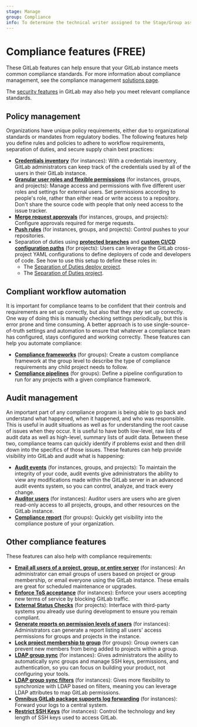 ```yaml
---
stage: Manage
group: Compliance
info: To determine the technical writer assigned to the Stage/Group associated with this page, see https://about.gitlab.com/handbook/engineering/ux/technical-writing/#assignments
---
```


# Compliance features **(FREE)**

These GitLab features can help ensure that your GitLab instance meets common compliance standards. For more information
about compliance management, see the compliance management [solutions page](https://about.gitlab.com/solutions/compliance/).

The [security features](../security/index.md) in GitLab may also help you meet relevant compliance standards.

## Policy management

Organizations have unique policy requirements, either due to organizational standards or mandates from regulatory bodies.
The following features help you define rules and policies to adhere to workflow requirements, separation of duties, and
secure supply chain best practices:

- [**Credentials inventory**](../user/admin_area/credentials_inventory.md) (for instances): With a credentials inventory,
  GitLab administrators can keep track of the credentials used by all of the users in their GitLab instance.
- [**Granular user roles and flexible permissions**](../user/permissions.md) (for instances, groups, and projects): Manage
  access and permissions with five different user roles and settings for external users. Set permissions according to people's
  role, rather than either read or write access to a repository. Don't share the source code with people that only need
  access to the issue tracker.
- [**Merge request approvals**](../user/project/merge_requests/approvals/index.md) (for instances, groups, and projects):
  Configure approvals required for merge requests.
- [**Push rules**](../push_rules/push_rules.md) (for instances, groups, and projects): Control pushes to your
  repositories.
- Separation of duties using [**protected branches**](../user/project/protected_branches.md#require-code-owner-approval-on-a-protected-branch)
  and [**custom CI/CD configuration paths**](../ci/pipelines/settings.md#specify-a-custom-cicd-configuration-file) (for projects):
  Users can leverage the GitLab cross-project YAML configurations to define deployers of code and developers of code.
  See how to use this setup to define these roles in:
  - The [Separation of Duties deploy project](https://gitlab.com/guided-explorations/separation-of-duties-deploy/blob/master/README.md).
  - The [Separation of Duties project](https://gitlab.com/guided-explorations/separation-of-duties/blob/master/README.md).

## Compliant workflow automation

It is important for compliance teams to be confident that their controls and requirements are set up correctly, but also that they _stay_ set up correctly. One way of doing this is manually checking settings periodically, but this is error prone and time consuming. A better approach is to use single-source-of-truth settings and automation to ensure that whatever a compliance team has configured, stays configured and working correctly. These features can help you automate compliance:

- [**Compliance frameworks**](../user/project/settings/index.md#compliance-frameworks) (for groups): Create a custom
  compliance framework at the group level to describe the type of compliance requirements any child project needs to follow.
- [**Compliance pipelines**](../user/project/settings/index.md#compliance-pipeline-configuration) (for groups): Define a
  pipeline configuration to run for any projects with a given compliance framework.

## Audit management

An important part of any compliance program is being able to go back and understand what happened, when
it happened, and who was responsible. This is useful in audit situations as well as for understanding
the root cause of issues when they occur. It is useful to have both low-level, raw lists of audit data
as well as high-level, summary lists of audit data. Between these two, compliance teams can quickly
identify if problems exist and then drill down into the specifics of those issues. These features can help provide visibility into GitLab and audit what is happening:

- [**Audit events**](audit_events.md) (for instances, groups, and projects): To maintain the integrity of your code,
  audit events give administrators the ability to view any modifications made within the GitLab
  server in an advanced audit events system, so you can control, analyze, and track every change.
- [**Auditor users**](auditor_users.md) (for instances): Auditor users are users who are given read-only access to all
  projects, groups, and other resources on the GitLab instance.
- [**Compliance report**](../user/compliance/compliance_report/index.md) (for groups): Quickly get visibility into the
  compliance posture of your organization.

## Other compliance features

These features can also help with compliance requirements:

- [**Email all users of a project, group, or entire server**](../tools/email.md) (for instances): An administrator can
  email groups of users based on project or group membership, or email everyone using the GitLab instance. These emails
  are great for scheduled maintenance or upgrades.
- [**Enforce ToS acceptance**](../user/admin_area/settings/terms.md) (for instances): Enforce your users accepting new
  terms of service by blocking GitLab traffic.
- [**External Status Checks**](../user/project/merge_requests/status_checks.md) (for projects): Interface with third-party
  systems you already use during development to ensure you remain compliant.
- [**Generate reports on permission levels of users**](../user/admin_area/index.md#user-permission-export) (for
  instances): Administrators can generate a report listing all users' access permissions for groups and projects in the
  instance.
- [**Lock project membership to group**](../user/group/index.md#prevent-members-from-being-added-to-a-group) (for
  groups): Group owners can prevent new members from being added to projects within a group.
- [**LDAP group sync**](auth/ldap/ldap_synchronization.md#group-sync) (for instances): Gives administrators the ability
  to automatically sync groups and manage SSH keys, permissions, and authentication, so you can focus on building your
  product, not configuring your tools.
- [**LDAP group sync filters**](auth/ldap/ldap_synchronization.md#group-sync) (for instances): Gives more flexibility to
  synchronize with LDAP based on filters, meaning you can leverage LDAP attributes to map GitLab permissions.
- [**Omnibus GitLab package supports log forwarding**](https://docs.gitlab.com/omnibus/settings/logs.html#udp-log-forwarding)
  (for instances): Forward your logs to a central system.
- [**Restrict SSH Keys**](../security/ssh_keys_restrictions.md) (for instances): Control the technology and key length
  of SSH keys used to access GitLab.

